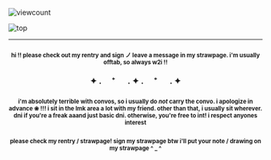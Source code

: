 ![viewcount](https://komarev.com/ghpvc/?username=gumbawll)

![top](https://files.catbox.moe/3072if.png)

***

<h3 align="center"> <sub><sup>hi !! please check out my rentry and sign ノ leave a message in my strawpage. i'm usually offtab, so always w2i !!</sup></sub>

✦ . 　⁺ 　 . ✦ . 　⁺ 　 . ✦

<h3 align="center"> <sub><sup>i'm absolutely terrible with convos, so i usually do <i>not</i> carry the convo. i apologize in advance ❀ !!! i sit in the lmk area a lot with my friend. other than that, i usually sit wherever. dni if you're a freak aaand just basic dni. otherwise, you're free to int! i respect anyones interest</sup></sub>

<h3 align="center"> <sub><sup>please check my rentry / strawpage! sign my strawpage btw i'll put your note / drawing on my strawpage ^ _ ^

  
